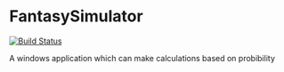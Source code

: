 # FantasySimulator
[![Build Status](https://travis-ci.org/LazyTarget/FantasySimulator.svg)](https://travis-ci.org/LazyTarget/FantasySimulator)

A windows application which can make calculations based on probibility